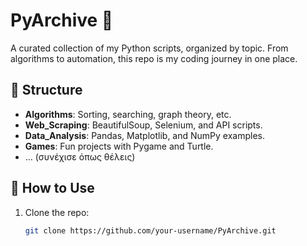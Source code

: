 # PyArchive 🐍

A curated collection of my Python scripts, organized by topic. From algorithms to automation, this repo is my coding journey in one place.

## 📂 Structure
- **Algorithms**: Sorting, searching, graph theory, etc.
- **Web_Scraping**: BeautifulSoup, Selenium, and API scripts.
- **Data_Analysis**: Pandas, Matplotlib, and NumPy examples.
- **Games**: Fun projects with Pygame and Turtle.
- ... (συνέχισε όπως θέλεις)

## 🚀 How to Use
1. Clone the repo:
   ```bash
   git clone https://github.com/your-username/PyArchive.git
